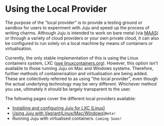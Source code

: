 # Using the Local Provider

The purpose of the "local provider" is to provide a testing ground or sandbox
for users to experiment with Juju and speed up the process of writing charms.
Although Juju is intended to work on bare metal (via
[MAAS](http://maas.ubuntu.com)) or through a variety of cloud providers or your
own private cloud, it can also be configured to run solely on a local machine by means of containers or virtualisation.

Currently, the only stable implementation of this is using the Linux containers
system, LXC ([see linuxcontainers.org](http://linuxcontainers.org/)). However,
this option isn't available to those running Juju on Mac and Windows systems.
Therefore, further methods of containerisation and virtualisation are being
added. These are collectively referred to as using "the local provider", even
though the actual underlying technology may be very different. Whichever method
you use, ultimately it should be largely transparent to the user.

The following pages cover the different local providers available:

  - [Installing and configuring Juju for LXC (Linux)](./config-LXC.html)
  - [Using Juju with Vagrant(Linux/Mac/Windows)](./config-vagrant.html)`Beta!`
  - Running Juju with virtualised containers. `Coming Soon!`